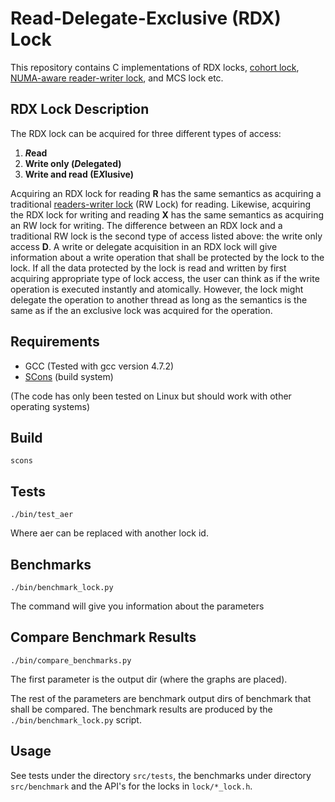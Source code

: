 Read-Delegate-Exclusive (RDX) Lock 
==================================

This repository contains C implementations of RDX locks,
[cohort lock](http://dl.acm.org/citation.cfm?id=2145848),
[NUMA-aware reader-writer lock](http://dl.acm.org/citation.cfm?id=2442532),
and MCS lock etc.

## RDX Lock Description ##

The RDX lock can be acquired for three different types of access:

1. ***R*ead**
2. **Write only (*D*elegated)**
3. **Write and read (E*X*lusive)**

Acquiring an RDX lock for reading **R** has the same semantics as
acquiring a traditional
[readers-writer lock](http://en.wikipedia.org/wiki/Readers%E2%80%93writer_lock)
(RW Lock) for reading. Likewise, acquiring the RDX lock for writing
and reading **X** has the same semantics as acquiring an RW lock for
writing. The difference between an RDX lock and a traditional RW lock
is the second type of access listed above: the write only access
**D**. A write or delegate acquisition in an RDX lock will give
information about a write operation that shall be protected by the
lock to the lock. If all the data protected by the lock is read and
written by first acquiring appropriate type of lock access, the user
can think as if the write operation is executed instantly and
atomically. However, the lock might delegate the operation to another
thread as long as the semantics is the same as if the an exclusive
lock was acquired for the operation.


## Requirements ##

* GCC (Tested with gcc version 4.7.2)
* [SCons](http://www.scons.org/) (build system)

(The code has only been tested on Linux but should work with other
operating systems)


## Build ##

`scons`

## Tests ##

`./bin/test_aer`

Where aer can be replaced with another lock id. 

## Benchmarks ##

`./bin/benchmark_lock.py`

The command will give you information about the parameters

## Compare Benchmark Results ##

`./bin/compare_benchmarks.py`

The first parameter is the output dir (where the graphs are placed).

The rest of the parameters are benchmark output dirs of benchmark that
shall be compared. The benchmark results are produced by the
`./bin/benchmark_lock.py` script.

## Usage ##

See tests under the directory `src/tests`, the benchmarks under
directory `src/benchmark` and the API's for the locks in
`lock/*_lock.h`.
